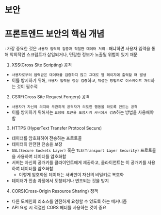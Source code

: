 # 보안

# 프론트엔드 보안의 핵심 개념

: 가장 중요한 것은 `사용자 입력의 검증과 적절한 데이터 처리`
: 왜냐하면 사용자 입력을 통해 악의적인 스크립트가 삽입되거나, 민감한 정보가 노출될 위험이 있기 때문

1. XSS(Cross Site Scripting) 공격
- `사용자로부터 입력받은 데이터를 검증하지 않고 그대로 웹 페이지에 출력할 때 발생`
- 이를 방지하기 위해, `사용자 입력을 항상 검증`하고, `적절한 방법으로 이스케이프 처리`하는 것이 필수적


2. CSRF(Cross Site Request Forgery) 공격
- `사용자가 자신의 의지와 무관하게 공격자가 의도한 행동을 하도록 만드는 공격`
- 이를 방지하기 위해서는 `요청에 토큰을 포함시켜 서버에서 검증`하는 방법을 사용해야 함


3. HTTPS (HyperText Transfer Protocol Secure)
- 데이터를 암호화하여 전송하는 프로토콜
- 데이터의 안전한 전송을 보장
- `SSL(Secure Sockets Layer)` 혹은 `TLS(Transport Layer Security)` 프로토콜을 사용하여 데이터를 암호화함
- 서버는 자신의 공개키를 클라이언트에게 제공하고, 클라이언트는 이 공개키를 사용하여 데이터를 암호화함 
  - 이렇게 암호화된 데이터는 서버만이 자신의 비밀키로 복호화
- 데이터가 전송 과정에서 도청되거나 변조되는 것을 방지


4. CORS(Cross-Origin Resource Sharing) 정책
- 다른 도메인의 리소스를 안전하게 요청할 수 있도록 하는 메커니즘
- API 요청 시 적절한 CORS 헤더를 사용하는 것이 중요